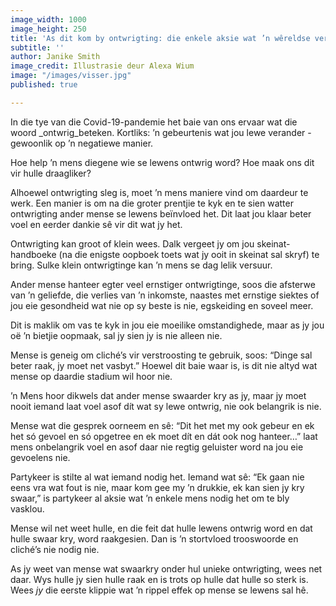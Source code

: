 ```yaml
---
image_width: 1000
image_height: 250
title: 'As dit kom by ontwrigting: die enkele aksie wat ’n wêreldse verskil maak'
subtitle: ''
author: Janike Smith
image_credit: Illustrasie deur Alexa Wium
image: "/images/visser.jpg"
published: true

---
```

In die tye van die Covid-19-pandemie het baie van ons ervaar wat die woord _ontwrig_beteken. Kortliks: ’n gebeurtenis wat jou lewe verander - gewoonlik op ’n negatiewe manier.

Hoe help ’n mens diegene wie se lewens ontwrig word? Hoe maak ons dit vir hulle draagliker?

Alhoewel ontwrigting sleg is, moet ’n mens maniere vind om daardeur te werk. Een manier is om na die groter prentjie te kyk en te sien watter ontwrigting ander mense se lewens beïnvloed het. Dit laat jou klaar beter voel en eerder dankie sê vir dit wat jy het.

Ontwrigting kan groot of klein wees. Dalk vergeet jy om jou skeinat-handboeke (na die enigste oopboek toets wat jy ooit in skeinat sal skryf) te bring. Sulke klein ontwrigtinge kan ’n mens se dag lelik versuur.

Ander mense hanteer egter veel ernstiger ontwrigtinge, soos die afsterwe van ’n geliefde, die verlies van ’n inkomste, naastes met ernstige siektes of jou eie gesondheid wat nie op sy beste is nie, egskeiding en soveel meer.

Dit is maklik om vas te kyk in jou eie moeilike omstandighede, maar as jy jou oë ’n bietjie oopmaak, sal jy sien jy is nie alleen nie.

Mense is geneig om cliché’s vir verstroosting te gebruik, soos: “Dinge sal beter raak, jy moet net vasbyt.” Hoewel dit baie waar is, is dit nie altyd wat mense op daardie stadium wil hoor nie.

’n Mens hoor dikwels dat ander mense swaarder kry as jy, maar jy moet nooit iemand laat voel asof dít wat sy lewe ontwrig, nie ook belangrik is nie.

Mense wat die gesprek oorneem en sê: “Dit het met my ook gebeur en ek het só gevoel en só opgetree en ek moet dít en dát ook nog hanteer…” laat mens onbelangrik voel en asof daar nie regtig geluister word na jou eie gevoelens nie.

Partykeer is stilte al wat iemand nodig het. Iemand wat sê: “Ek gaan nie eens vra wat fout is nie, maar kom gee my ’n drukkie, ek kan sien jy kry swaar,” is partykeer al aksie wat ’n enkele mens nodig het om te bly vasklou.

Mense wil net weet hulle, en die feit dat hulle lewens ontwrig word en dat hulle swaar kry, word raakgesien. Dan is ’n stortvloed trooswoorde en cliché’s nie nodig nie.

As jy weet van mense wat swaarkry onder hul unieke ontwrigting, wees net daar. Wys hulle jy sien hulle raak en is trots op hulle dat hulle so sterk is. Wees _jy_ die eerste klippie wat ’n rippel effek op mense se lewens sal hê.